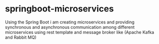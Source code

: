 # springboot-microservices
Using the Spring Boot i am creating microservices and providing synchronous and asynchronous communication among different microservices using rest template and message broker like (Apache Kafka and Rabbit MQ)
